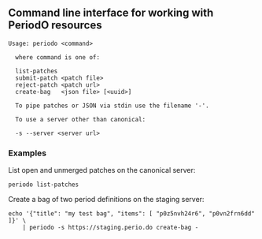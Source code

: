 ## Command line interface for working with PeriodO resources

```
Usage: periodo <command>

  where command is one of:

  list-patches
  submit-patch <patch file>
  reject-patch <patch url>
  create-bag   <json file> [<uuid>]

  To pipe patches or JSON via stdin use the filename '-'.

  To use a server other than canonical:

  -s --server <server url>
```

### Examples

List open and unmerged patches on the canonical server:
```
periodo list-patches
```

Create a bag of two period definitions on the staging server:
```
echo '{"title": "my test bag", "items": [ "p0z5nvh24r6", "p0vn2frn6dd" ]}' \
    | periodo -s https://staging.perio.do create-bag -
```
